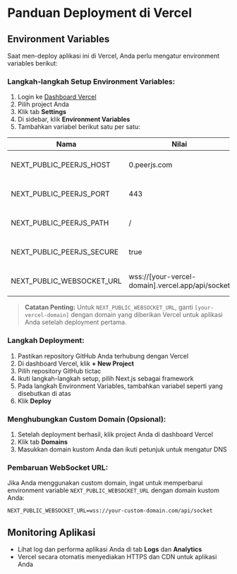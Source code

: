 # Panduan Deployment di Vercel

## Environment Variables

Saat men-deploy aplikasi ini di Vercel, Anda perlu mengatur environment variables berikut:

### Langkah-langkah Setup Environment Variables:

1. Login ke [Dashboard Vercel](https://vercel.com/dashboard)
2. Pilih project Anda
3. Klik tab **Settings**
4. Di sidebar, klik **Environment Variables**
5. Tambahkan variabel berikut satu per satu:

| Nama | Nilai | Environment |
|------|-------|-------------|
| NEXT_PUBLIC_PEERJS_HOST | 0.peerjs.com | Production, Preview, Development |
| NEXT_PUBLIC_PEERJS_PORT | 443 | Production, Preview, Development |
| NEXT_PUBLIC_PEERJS_PATH | / | Production, Preview, Development |
| NEXT_PUBLIC_PEERJS_SECURE | true | Production, Preview, Development |
| NEXT_PUBLIC_WEBSOCKET_URL | wss://[your-vercel-domain].vercel.app/api/socket | Production, Preview, Development |

> **Catatan Penting:** Untuk `NEXT_PUBLIC_WEBSOCKET_URL`, ganti `[your-vercel-domain]` dengan domain yang diberikan Vercel untuk aplikasi Anda setelah deployment pertama.

### Langkah Deployment:

1. Pastikan repository GitHub Anda terhubung dengan Vercel
2. Di dashboard Vercel, klik **+ New Project**
3. Pilih repository GitHub tictac
4. Ikuti langkah-langkah setup, pilih Next.js sebagai framework
5. Pada langkah Environment Variables, tambahkan variabel seperti yang disebutkan di atas
6. Klik **Deploy**

### Menghubungkan Custom Domain (Opsional):

1. Setelah deployment berhasil, klik project Anda di dashboard Vercel
2. Klik tab **Domains**
3. Masukkan domain kustom Anda dan ikuti petunjuk untuk mengatur DNS

### Pembaruan WebSocket URL:

Jika Anda menggunakan custom domain, ingat untuk memperbarui environment variable `NEXT_PUBLIC_WEBSOCKET_URL` dengan domain kustom Anda:

```
NEXT_PUBLIC_WEBSOCKET_URL=wss://your-custom-domain.com/api/socket
```

## Monitoring Aplikasi

- Lihat log dan performa aplikasi Anda di tab **Logs** dan **Analytics**
- Vercel secara otomatis menyediakan HTTPS dan CDN untuk aplikasi Anda 